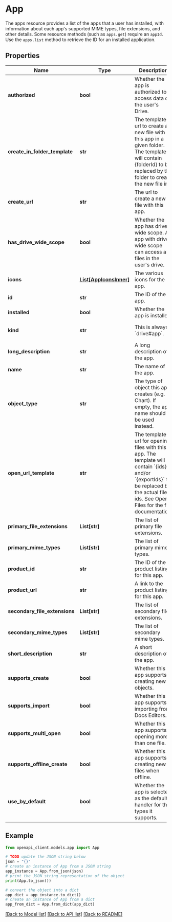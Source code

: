 # App

The apps resource provides a list of the apps that a user has installed, with information about each app's supported MIME types, file extensions, and other details. Some resource methods (such as `apps.get`) require an `appId`. Use the `apps.list` method to retrieve the ID for an installed application.

## Properties

Name | Type | Description | Notes
------------ | ------------- | ------------- | -------------
**authorized** | **bool** | Whether the app is authorized to access data on the user&#39;s Drive. | [optional] 
**create_in_folder_template** | **str** | The template url to create a new file with this app in a given folder. The template will contain {folderId} to be replaced by the folder to create the new file in. | [optional] 
**create_url** | **str** | The url to create a new file with this app. | [optional] 
**has_drive_wide_scope** | **bool** | Whether the app has drive-wide scope. An app with drive-wide scope can access all files in the user&#39;s drive. | [optional] 
**icons** | [**List[AppIconsInner]**](AppIconsInner.md) | The various icons for the app. | [optional] 
**id** | **str** | The ID of the app. | [optional] 
**installed** | **bool** | Whether the app is installed. | [optional] 
**kind** | **str** | This is always &#x60;drive#app&#x60;. | [optional] [default to 'drive#app']
**long_description** | **str** | A long description of the app. | [optional] 
**name** | **str** | The name of the app. | [optional] 
**object_type** | **str** | The type of object this app creates (e.g. Chart). If empty, the app name should be used instead. | [optional] 
**open_url_template** | **str** | The template url for opening files with this app. The template will contain &#x60;{ids}&#x60; and/or &#x60;{exportIds}&#x60; to be replaced by the actual file ids. See Open Files for the full documentation. | [optional] 
**primary_file_extensions** | **List[str]** | The list of primary file extensions. | [optional] 
**primary_mime_types** | **List[str]** | The list of primary mime types. | [optional] 
**product_id** | **str** | The ID of the product listing for this app. | [optional] 
**product_url** | **str** | A link to the product listing for this app. | [optional] 
**secondary_file_extensions** | **List[str]** | The list of secondary file extensions. | [optional] 
**secondary_mime_types** | **List[str]** | The list of secondary mime types. | [optional] 
**short_description** | **str** | A short description of the app. | [optional] 
**supports_create** | **bool** | Whether this app supports creating new objects. | [optional] 
**supports_import** | **bool** | Whether this app supports importing from Docs Editors. | [optional] 
**supports_multi_open** | **bool** | Whether this app supports opening more than one file. | [optional] 
**supports_offline_create** | **bool** | Whether this app supports creating new files when offline. | [optional] 
**use_by_default** | **bool** | Whether the app is selected as the default handler for the types it supports. | [optional] 

## Example

```python
from openapi_client.models.app import App

# TODO update the JSON string below
json = "{}"
# create an instance of App from a JSON string
app_instance = App.from_json(json)
# print the JSON string representation of the object
print(App.to_json())

# convert the object into a dict
app_dict = app_instance.to_dict()
# create an instance of App from a dict
app_from_dict = App.from_dict(app_dict)
```
[[Back to Model list]](../README.md#documentation-for-models) [[Back to API list]](../README.md#documentation-for-api-endpoints) [[Back to README]](../README.md)


